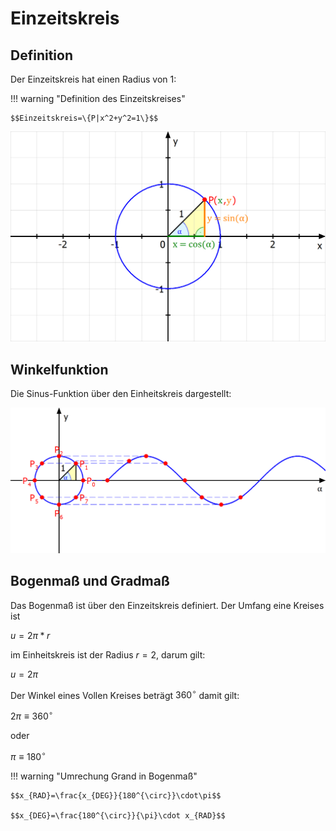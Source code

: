 # Einzeitskreis

## Definition

Der Einzeitskreis hat einen Radius von 1:

!!! warning "Definition des Einzeitskreises"

    $$Einzeitskreis=\{P|x^2+y^2=1\}$$

![Winkelfunktionen-Sinus-und-Cosinus-am-Einheitskreis-1024x683.png](Winkelfunktionen-Sinus-und-Cosinus-am-Einheitskreis-1024x683.png)

## Winkelfunktion

Die Sinus-Funktion über den Einheitskreis dargestellt:

![Sinus-Konstruktion-der-Sinuskurve-1024x473.png](Sinus-Konstruktion-der-Sinuskurve-1024x473.png)

## Bogenmaß und Gradmaß

Das Bogenmaß ist über den Einzeitskreis definiert. Der Umfang eine Kreises ist

$u=2\pi*r$

im Einheitskreis ist der Radius $r=2$, darum gilt:

$u=2\pi$

Der Winkel eines Vollen Kreises beträgt $360^{\circ}$ damit gilt:

$2\pi\equiv360^{\circ}$

oder

$\pi\equiv180^{\circ}$

!!! warning "Umrechung Grand in Bogenmaß"

    $$x_{RAD}=\frac{x_{DEG}}{180^{\circ}}\cdot\pi$$

    $$x_{DEG}=\frac{180^{\circ}}{\pi}\cdot x_{RAD}$$


